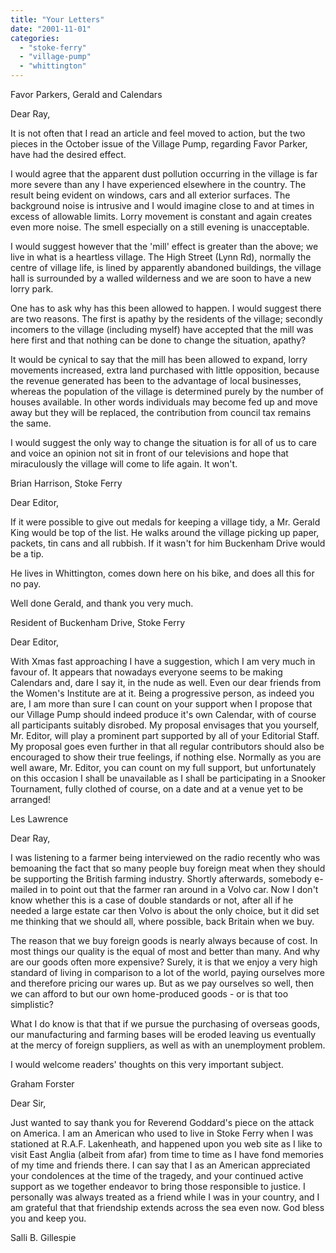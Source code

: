 ```yaml
---
title: "Your Letters"
date: "2001-11-01"
categories: 
  - "stoke-ferry"
  - "village-pump"
  - "whittington"
---
```


Favor Parkers, Gerald and Calendars

Dear Ray,

It is not often that I read an article and feel moved to action, but the two pieces in the October issue of the Village Pump, regarding Favor Parker, have had the desired effect.

I would agree that the apparent dust pollution occurring in the village is far more severe than any I have experienced elsewhere in the country. The result being evident on windows, cars and all exterior surfaces. The background noise is intrusive and I would imagine close to and at times in excess of allowable limits. Lorry movement is constant and again creates even more noise. The smell especially on a still evening is unacceptable.

I would suggest however that the 'mill' effect is greater than the above; we live in what is a heartless village. The High Street (Lynn Rd), normally the centre of village life, is lined by apparently abandoned buildings, the village hall is surrounded by a walled wilderness and we are soon to have a new lorry park.

One has to ask why has this been allowed to happen. I would suggest there are two reasons. The first is apathy by the residents of the village; secondly incomers to the village (including myself) have accepted that the mill was here first and that nothing can be done to change the situation, apathy?

It would be cynical to say that the mill has been allowed to expand, lorry movements increased, extra land purchased with little opposition, because the revenue generated has been to the advantage of local businesses, whereas the population of the village is determined purely by the number of houses available. In other words individuals may become fed up and move away but they will be replaced, the contribution from council tax remains the same.

I would suggest the only way to change the situation is for all of us to care and voice an opinion not sit in front of our televisions and hope that miraculously the village will come to life again. It won't.

Brian Harrison, Stoke Ferry

Dear Editor,

If it were possible to give out medals for keeping a village tidy, a Mr. Gerald King would be top of the list. He walks around the village picking up paper, packets, tin cans and all rubbish. If it wasn't for him Buckenham Drive would be a tip.

He lives in Whittington, comes down here on his bike, and does all this for no pay.

Well done Gerald, and thank you very much.

Resident of Buckenham Drive, Stoke Ferry

Dear Editor,

With Xmas fast approaching I have a suggestion, which I am very much in favour of. It appears that nowadays everyone seems to be making Calendars and, dare I say it, in the nude as well. Even our dear friends from the Women's Institute are at it. Being a progressive person, as indeed you are, I am more than sure I can count on your support when I propose that our Village Pump should indeed produce it's own Calendar, with of course all participants suitably disrobed. My proposal envisages that you yourself, Mr. Editor, will play a prominent part supported by all of your Editorial Staff. My proposal goes even further in that all regular contributors should also be encouraged to show their true feelings, if nothing else. Normally as you are well aware, Mr. Editor, you can count on my full support, but unfortunately on this occasion I shall be unavailable as I shall be participating in a Snooker Tournament, fully clothed of course, on a date and at a venue yet to be arranged!

Les Lawrence

Dear Ray,

I was listening to a farmer being interviewed on the radio recently who was bemoaning the fact that so many people buy foreign meat when they should be supporting the British farming industry. Shortly afterwards, somebody e-mailed in to point out that the farmer ran around in a Volvo car. Now I don't know whether this is a case of double standards or not, after all if he needed a large estate car then Volvo is about the only choice, but it did set me thinking that we should all, where possible, back Britain when we buy.

The reason that we buy foreign goods is nearly always because of cost. In most things our quality is the equal of most and better than many. And why are our goods often more expensive? Surely, it is that we enjoy a very high standard of living in comparison to a lot of the world, paying ourselves more and therefore pricing our wares up. But as we pay ourselves so well, then we can afford to but our own home-produced goods - or is that too simplistic?

What I do know is that that if we pursue the purchasing of overseas goods, our manufacturing and farming bases will be eroded leaving us eventually at the mercy of foreign suppliers, as well as with an unemployment problem.

I would welcome readers' thoughts on this very important subject.

Graham Forster

Dear Sir,

Just wanted to say thank you for Reverend Goddard's piece on the attack on America. I am an American who used to live in Stoke Ferry when I was stationed at R.A.F. Lakenheath, and happened upon you web site as I like to visit East Anglia (albeit from afar) from time to time as I have fond memories of my time and friends there. I can say that I as an American appreciated your condolences at the time of the tragedy, and your continued active support as we together endeavor to bring those responsible to justice. I personally was always treated as a friend while I was in your country, and I am grateful that that friendship extends across the sea even now. God bless you and keep you.

Salli B. Gillespie
